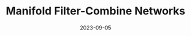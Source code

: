 ---
title: "Manifold Filter-Combine Networks"
collection: pubP
# url: /publications/measure-space-scattering
excerpt: ''
date: 2023-09-05
venue: 'arXiv preprint'
paperurl: 'https://doi.org/10.48550/arXiv.2307.04056'
arxivurl: 'https://doi.org/10.48550/arXiv.2307.04056'
citation: 'Chew, J.A., De Brouwer, E., Krishnaswamy, S., Needell, D., Perlmutter, M. Submitted for publication, 2023.'
---